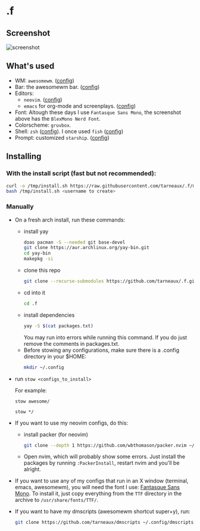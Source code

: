 # .f

## Screenshot
![screenshot](https://user-images.githubusercontent.com/62650051/229812179-9b6f8e52-110c-45ba-9de2-9f7c92e3811f.png)


## What's used
- WM: `awesomewm`. ([config](awesome/.config/awesome))
- Bar: the awesomewm bar. ([config](awesome/.config/awesome))
- Editors:
  - `neovim`. ([config](neovim/.config/nvim))
  - `emacs` for org-mode and screenplays. ([config](emacs/.emacs.d))
- Font: Altough these days I use `Fantasque Sans Mono`, the screenshot above has the `BlexMono Nerd Font`.
- Colorscheme: `gruvbox`.
- Shell: `zsh` ([config](zsh/)). I once used `fish` ([config](fish/.config/fish/))
- Prompt: customized `starship`. ([config](starship/.config/starship.toml))


## Installing

### With the install script (fast but not recommended):
```bash
curl -o /tmp/install.sh https://raw.githubusercontent.com/tarneaux/.f/master/install.sh
bash /tmp/install.sh <username to create>
```

### Manually
- On a fresh arch install, run these commands:
  - install yay
    ```bash
    doas pacman -S --needed git base-devel
    git clone https://aur.archlinux.org/yay-bin.git
    cd yay-bin
    makepkg -si
    ```
  - clone this repo
    ```bash
    git clone --recurse-submodules https://github.com/tarneaux/.f.git ~/.f
    ```
  - cd into it
    ```bash
    cd .f
    ```
  - install dependencies
    ```bash
    yay -S $(cat packages.txt)
    ```
    You may run into errors while running this command. If you do just remove the comments in packages.txt.
  - Before stowing any configurations, make sure there is a .config directory in your $HOME:
    ```bash
    mkdir ~/.config
    ```
- run `stow <configs_to_install>`

  For example:

  `stow awesome/`

  `stow */`

- If you want to use my neovim configs, do this:
  - install packer (for neovim)
    ```bash
    git clone --depth 1 https://github.com/wbthomason/packer.nvim ~/.local/share/nvim/site/pack/packer/start/packer.nvim
    ```
  - Open nvim, which will probably show some errors. Just install the packages by running `:PackerInstall`, restart nvim and you'll be alright.

- If you want to use any of my configs that run in an X window (terminal, emacs, awesomewm), you will need the font I use: [Fantasque Sans Mono](https://github.com/belluzj/fantasque-sans/releases).
  To install it, just copy everything from the `TTF` directory in the archive to `/usr/share/fonts/TTF/`.

- If you want to have my dmscripts (awesomewm shortcut super+y), run:
  ```bash
  git clone https://github.com/tarneaux/dmscripts ~/.config/dmscripts
  ```

